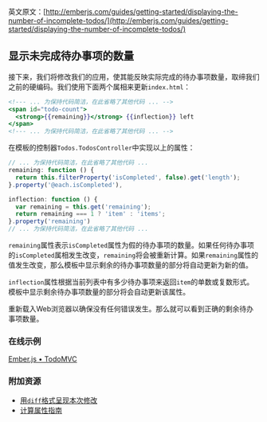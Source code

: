 英文原文：[http://emberjs.com/guides/getting-started/displaying-the-number-of-incomplete-todos/](http://emberjs.com/guides/getting-started/displaying-the-number-of-incomplete-todos/)

## 显示未完成待办事项的数量

接下来，我们将修改我们的应用，使其能反映实际完成的待办事项数量，取缔我们之前的硬编码。我们使用下面两个属相来更新`index.html`：

```handlebars
<!--- ... 为保持代码简洁，在此省略了其他代码 ... -->
<span id="todo-count">
  <strong>{{remaining}}</strong> {{inflection}} left
</span>
<!--- ... 为保持代码简洁，在此省略了其他代码 ... -->
```

在模板的控制器`Todos.TodosController`中实现以上的属性：

```javascript
// ... 为保持代码简洁，在此省略了其他代码 ...
remaining: function () {
  return this.filterProperty('isCompleted', false).get('length');
}.property('@each.isCompleted'),

inflection: function () {
  var remaining = this.get('remaining');
  return remaining === 1 ? 'item' : 'items';
}.property('remaining')
// ... 为保持代码简洁，在此省略了其他代码 ...
```

`remaining`属性表示`isCompleted`属性为假的待办事项的数量。如果任何待办事项的`isCompleted`属相发生改变，`remaining`将会被重新计算。如果`remaining`属性的值发生改变，那么模板中显示剩余的待办事项数量的部分将自动更新为新的值。

`inflection`属性根据当前列表中有多少待办事项来返回`item`的单数或复数形式。模板中显示剩余待办事项数量的部分将会自动更新该属性。

重新载入Web浏览器以确保没有任何错误发生。那么就可以看到正确的剩余待办事项数量。

### 在线示例

<a class="jsbin-embed" href="http://jsbin.com/ahejub/2/embed?live">Ember.js • TodoMVC</a><script src="http://static.jsbin.com/js/embed.js"></script>
  
### 附加资源

  * [用`diff`格式呈现本次修改](https://github.com/emberjs/quickstart-code-sample/commit/b878b1bda93e0ae804eb26f28935bd47bc3e84e4)
  * [计算属性指南](/guides/object-model/computed-properties/) 
